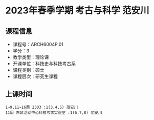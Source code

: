 # 2023年春季学期 考古与科学 范安川






## 课程信息

- 课程号：ARCH6004P.01
- 学分：3
- 教学类型：理论课
- 开课单位：科技史与科技考古系
- 课程类别：硕士
- 课程层次：研究生课程

## 上课时间

```
1~9,11~16周 2303 :1(3,4,5) 范安川
11周 东区活动中心科技考古实验室 :1(6,7,8) 范安川
```

